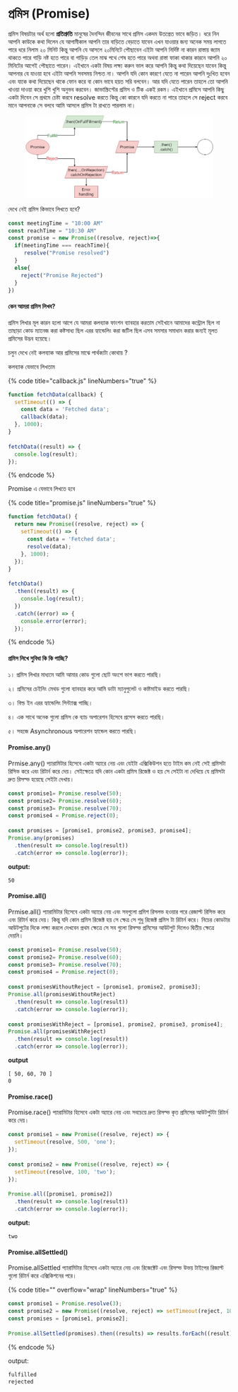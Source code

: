 # প্রমিস (Promise)

প্রমিস বিষয়টার অর্থ হলো **প্রতিশ্রুতি** মানুষের দৈনন্দিন জীবনের সাথে প্রমিস একদম উতপ্রেত ভাবে জড়িত। ধরে নিন আপনি কাউকে কথা দিলেন যে আগামীকাল আপনি তার বাড়িতে বেড়াতে যাবেন এখন যাওয়ার জন্য অনেক সময় লাগতে পারে ধরে নিলাম ২০ মিনিট কিন্তু আপনি যে আসলে ২০মিনিটে পৌছাবেন এইটা আপনি নির্দিষ্ট না কারন রাস্তায় জ্যাম থাকতে পারে গাড়ি নষ্ট হতে পারে বা গাড়িড় তেল মাঝ পথে শেষ হতে পারে অথবা রাস্তা ফাকা থাকার কারনে আপনি ২০ মিনিটের আগেই পৌছাতে পারেন। এইখানে একটা বিষয় লক্ষ্য করুন ভাল করে আপনি কিন্তু কথা দিয়েছেন যাবেন কিন্তু আপনার যে যাওয়া হবে এইটা আপনি সবসময় নিশ্চত না। আপনি যদি কোন কারণে যেতে না পারেন আপনি দুঃখিত হবেন এবং যাকে কথা দিয়েছেন থাকে ফোন করে বা কোন ভাবে হয়ত সরি বলবেন। আর যদি যেতে পারেন তাহলে তো আপনি খাওয়া দাওয়া করে খুশি খুশি অনুভব করবেন। জাভাস্ক্রিপ্টের প্রমিস ও টিক একই রকম। এইখানে প্রমিসে আপনি কিছু একটা দিবেন সে প্রথমে চেষ্টা করবে resolve করতে কিন্তু কো কারনে যদি করতে না পারে তাহলে সে reject করবে মানে আপনাকে সে বলবে আমি আসলে প্রমিস টা রাখতে পারলাম না।&#x20;



<figure><img src=".gitbook/assets/image (21).png" alt=""><figcaption></figcaption></figure>

দেখে নেই প্রমিস কিভাবে লিখতে হবে?

```javascript
const meetingTime = "10:00 AM"
const reachTime = "10:30 AM"
const promise = new Promise((resolve, reject)=>{
  if(meetingTime === reachTime){
     resolve("Promise resolved")
  }
  else{
    reject("Promise Rejected")
  }
})
```

#### কেন আমরা প্রমিস লিখব?

প্রমিস লিখার মূল কারন হলো আগে যে আমরা কলব্যাক ফাংশন ব্যাবহার করতাম সেইখানে আমাদের কন্ট্রোল ছিল না তাছাড়া কোড ম্যানেজ করা কষ্টসাধ্য ছিল এরর হ্যান্ডেলিং করা জটিল ছিল এসব সমসার সমাধান করার জন্যই মূলত প্রমিসের উদ্ভব হয়েছে।&#x20;

চলুন দেখে নেই কলব্যাক আর প্রমিসের মাঝে পার্থক্যটা কোথায় ?

কলব্যাক যেভাবে লিখতাম

{% code title="callback.js" lineNumbers="true" %}
```javascript
function fetchData(callback) {
  setTimeout(() => {
    const data = 'Fetched data';
    callback(data);
  }, 1000);
}

fetchData((result) => {
  console.log(result);
});

```
{% endcode %}

Promise এ যেভাবে লিখতে হবে

{% code title="promise.js" lineNumbers="true" %}
```javascript
function fetchData() {
  return new Promise((resolve, reject) => {
    setTimeout(() => {
      const data = 'Fetched data';
      resolve(data);
    }, 1000);
  });
}

fetchData()
  .then((result) => {
    console.log(result);
  })
  .catch((error) => {
    console.error(error);
  });
```
{% endcode %}

#### প্রমিস লিখে সুবিধা কি কি পাচ্ছি?

১। প্রমিস লিখার মাধ্যমে আমি আমার কোড গুলো ছোট অংশে ভাগ করতে পারছি।

২। প্রমিসের চেইনিং মেথড গুলো ব্যাবহার করে আমি ডাটা ম্যানুপুলেট ও কাষ্টমাইড করতে পারছি।

৩। বিল্ড ইন এরর হ্যান্ডেলিং সিন্ট্যাক্স পাচ্ছি।

৪। এক সাথে অনেক গুলো প্রমিস কে ব্যাচ অপারেশন হিসেবে প্রসেস করতে পারছি।

৫। সহজে Asynchronous অপারেশন হ্যান্ডেল করতে পারছি।



#### Promise.any()

Prmise.any() প্যারামিটার হিসেবে একটা অ্যারে নেয় এবং যেইটা এক্সিকিউশন হতে টাইম কম নেই সেই প্রমিসটা  রিসিভ করে এবং রিটার্ন করে দেয়। সেইক্ষেত্রে যদি কোন একটা প্রমিস রিজেক্ট ও হয় সে সেইটা না দেখিয়ে যে প্রমিসটা দ্রুত রিসল্ভ হয়েছে সেইটা দেখায়।&#x20;

```javascript
const promise1= Promise.resolve(50);
const promise2= Promise.resolve(60);
const promise3= Promise.resolve(70);
const promise4 = Promise.reject(0);

const promises = [promise1, promise2, promise3, promise4];
Promise.any(promises)
  .then(result => console.log(result))
  .catch(error => console.log(error));
```

**output:**

```
50
```

#### Promise.all()

Prmise.all() প্যারামিটার হিসেবে একটা অ্যারে নেয় এবং সবগুলো প্রমিশ রিসলভ হওয়ার পরে রেজাল্ট রিসিভ করে এবং রিটার্ন করে দেয়। কিন্তু যদি কোন প্রমিস রিজেক্ট হয় সে ক্ষেত্র সে শুধু রিজেক্ট প্রমিস টা রিটার্ন করে। নিচের কোডটার আউটপুটের দিকে লক্ষ্য করলে দেখবেন প্রথম ক্ষেত্রে সে সব গুলো রিসল্ভ প্রমিসের আউটপুট দিলেও দ্বিতীয় ক্ষেত্রে দেয়নি।

```javascript
const promise1= Promise.resolve(50);
const promise2= Promise.resolve(60);
const promise3= Promise.resolve(70);
const promise4 = Promise.reject(0);

const promisesWithoutReject = [promise1, promise2, promise3];
Promise.all(promisesWithoutReject)
  .then(result => console.log(result))
  .catch(error => console.log(error));
  
const promisesWithReject = [promise1, promise2, promise3, promise4];
Promise.all(promisesWithReject)
  .then(result => console.log(result))
  .catch(error => console.log(error));
```

**output**

```
[ 50, 60, 70 ]
0
```

#### Promise.race()

Promise.race() প্যারামিটার হিসেবে একটা অ্যারে নেয় এবং সবচেয়ে দ্রুত রিসল্ভ কৃত প্রমিসের আউটপুটটা রিটার্ন করে দেয়।&#x20;

```javascript
const promise1 = new Promise((resolve, reject) => {
  setTimeout(resolve, 500, 'one');
});

const promise2 = new Promise((resolve, reject) => {
  setTimeout(resolve, 100, 'two');
});

Promise.all([promise1, promise2])
  .then(result => console.log(result))
  .catch(error => console.log(error));
```

**output:**

```
two
```

#### Promise.allSettled()

Promise.allSettled প্যারামিটার হিসেবে একটা অ্যারে নেয় এবং রিজেক্টেট এবং রিসল্ভ উভয় টাইপের রিজাল্ট গুলো রিটার্ন করে এক্সিকিশনের পরে।

{% code title="" overflow="wrap" lineNumbers="true" %}
```javascript
const promise1 = Promise.resolve(3);
const promise2 = new Promise((resolve, reject) => setTimeout(reject, 100, 'foo'));
const promises = [promise1, promise2];

Promise.allSettled(promises).then((results) => results.forEach((result) => console.log(result.status)));
```
{% endcode %}



output:

```sh
fulfilled
rejected
```
